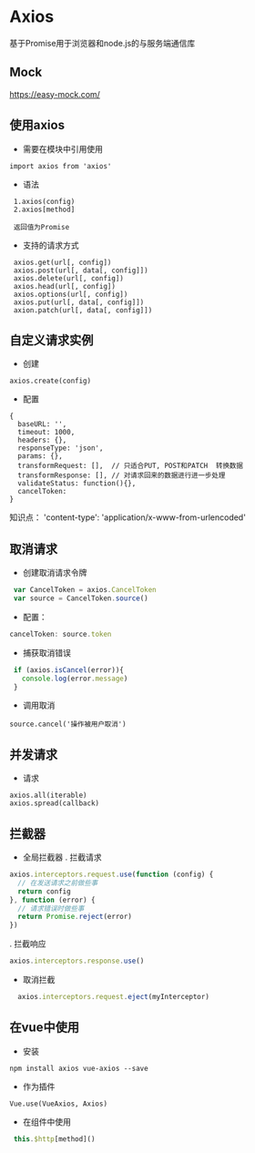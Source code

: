 # Axios
基于Promise用于浏览器和node.js的与服务端通信库

## Mock
https://easy-mock.com/

## 使用axios
 - 需要在模块中引用使用
 ```
import axios from 'axios'
 ```

 - 语法
 ```
  1.axios(config)
  2.axios[method]

  返回值为Promise
 ```

 - 支持的请求方式
 ```
  axios.get(url[, config])
  axios.post(url[, data[, config]])
  axios.delete(url[, config])
  axios.head(url[, config])
  axios.options(url[, config])
  axios.put(url[, data[, config]])
  axion.patch(url[, data[, config]])
 ```

 ## 自定义请求实例
  - 创建
  ```
  axios.create(config)
  ```

  - 配置
  ```
  {
    baseURL: '',
    timeout: 1000,
    headers: {},
    responseType: 'json',
    params: {},
    transformRequest: [],  // 只适合PUT, POST和PATCH  转换数据
    transformResponse: [], // 对请求回来的数据进行进一步处理
    validateStatus: function(){},
    cancelToken: 
  }
  ```

  知识点：  'content-type': 'application/x-www-from-urlencoded' 

## 取消请求
 - 创建取消请求令牌
 ```js
  var CancelToken = axios.CancelToken
  var source = CancelToken.source()
 ```

 - 配置：
 ```js
 cancelToken: source.token
 ```

 - 捕获取消错误
 ```js
  if (axios.isCancel(error)){
    console.log(error.message)
  }
 ```

 - 调用取消
 ```
 source.cancel('操作被用户取消')
 ```

## 并发请求
  - 请求
  ```
  axios.all(iterable)
  axios.spread(callback)
  ```

## 拦截器
 - 全局拦截器
  . 拦截请求
  ```js
  axios.interceptors.request.use(function (config) {
    // 在发送请求之前做些事
    return config
  }, function (error) {
    // 请求错误时做些事
    return Promise.reject(error)
  })
  ```
  . 拦截响应
  ```js
  axios.interceptors.response.use()
  ```

- 取消拦截
```js
  axios.interceptors.request.eject(myInterceptor)
```

## 在vue中使用
 - 安装 
  ```
  npm install axios vue-axios --save
  ```

 - 作为插件
  ```
  Vue.use(VueAxios, Axios)
  ```

 - 在组件中使用
 ```js
  this.$http[method]()
 ```